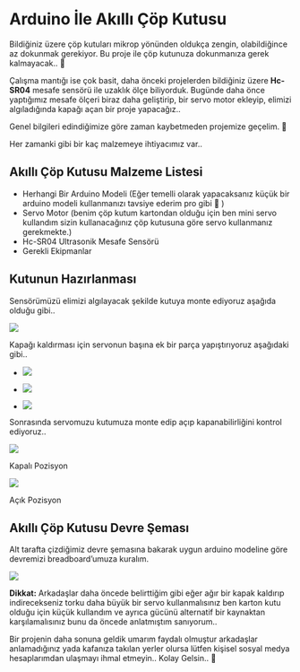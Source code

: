 # Arduino İle Akıllı Çöp Kutusu
Bildiğiniz üzere çöp kutuları mikrop yönünden oldukça zengin, olabildiğince az dokunmak gerekiyor. Bu proje ile çöp kutunuza dokunmanıza gerek kalmayacak.. 🙂

Çalışma mantığı ise çok basit, daha önceki projelerden bildiğiniz üzere  **Hc-SR04**  mesafe sensörü ile uzaklık ölçe biliyorduk. Bugünde daha önce yaptığımız mesafe ölçeri biraz daha geliştirip, bir servo motor ekleyip, elimizi algıladığında kapağı açan bir proje yapacağız..

Genel bilgileri edindiğimize göre zaman kaybetmeden projemize geçelim. 🙂

Her zamanki gibi bir kaç malzemeye ihtiyacımız var..
## Akıllı Çöp Kutusu Malzeme Listesi

-   Herhangi Bir Arduino Modeli (Eğer temelli olarak yapacaksanız küçük bir arduino modeli kullanmanızı tavsiye ederim pro gibi 🙂 )
-   Servo Motor (benim çöp kutum kartondan olduğu için ben mini servo kullandım sizin kullanacağınız çöp kutusuna göre servo kullanmanız gerekmekte.)
-   Hc-SR04 Ultrasonik Mesafe Sensörü
-   Gerekli Ekipmanlar

## Kutunun Hazırlanması

Sensörümüzü elimizi algılayacak şekilde kutuya monte ediyoruz aşağıda olduğu gibi..

[![](https://donanimplus.com/wp-content/uploads/2019/03/Ak%C4%B1ll%C4%B1-%C3%87%C3%B6p-Kutusu-4.webp)](https://donanimplus.com/wp-content/uploads/2019/03/Ak%C4%B1ll%C4%B1-%C3%87%C3%B6p-Kutusu-4.webp)

Kapağı kaldırması için servonun başına ek bir parça yapıştırıyoruz aşağıdaki gibi..

-   [![](https://donanimplus.com/wp-content/uploads/2019/03/Ak%C4%B1ll%C4%B1-%C3%87%C3%B6p-Kutusu-1.webp)](https://donanimplus.com/wp-content/uploads/2019/03/Ak%C4%B1ll%C4%B1-%C3%87%C3%B6p-Kutusu-1.webp)
    
-   [![](https://donanimplus.com/wp-content/uploads/2019/03/Ak%C4%B1ll%C4%B1-%C3%87%C3%B6p-Kutusu-2-1.webp)](https://donanimplus.com/wp-content/uploads/2019/03/Ak%C4%B1ll%C4%B1-%C3%87%C3%B6p-Kutusu-2-1.webp)
    
-   [![](https://donanimplus.com/wp-content/uploads/2019/03/Ak%C4%B1ll%C4%B1-%C3%87%C3%B6p-Kutusu-3.webp)](https://donanimplus.com/wp-content/uploads/2019/03/Ak%C4%B1ll%C4%B1-%C3%87%C3%B6p-Kutusu-3.webp)
    

Sonrasında servomuzu kutumuza monte edip açıp kapanabilirliğini kontrol ediyoruz..

[![](https://donanimplus.com/wp-content/uploads/2019/03/Ak%C4%B1ll%C4%B1-%C3%87%C3%B6p-Kutusu-5.webp)](https://donanimplus.com/wp-content/uploads/2019/03/Ak%C4%B1ll%C4%B1-%C3%87%C3%B6p-Kutusu-5.webp)

Kapalı Pozisyon

[![](https://donanimplus.com/wp-content/uploads/2019/03/Ak%C4%B1ll%C4%B1-%C3%87%C3%B6p-Kutusu-6.webp)](https://donanimplus.com/wp-content/uploads/2019/03/Ak%C4%B1ll%C4%B1-%C3%87%C3%B6p-Kutusu-6.webp)

Açık Pozisyon

## Akıllı Çöp Kutusu Devre Şeması

Alt tarafta çizdiğimiz devre şemasına bakarak uygun arduino modeline göre devremizi breadboard’umuza kuralım.

[![](https://donanimplus.com/wp-content/uploads/2019/03/Ak%C4%B1ll%C4%B1-%C3%87%C3%B6p-Kutusu-devre-%C5%9Femas%C4%B1.webp)](https://donanimplus.com/wp-content/uploads/2019/03/Ak%C4%B1ll%C4%B1-%C3%87%C3%B6p-Kutusu-devre-%C5%9Femas%C4%B1.webp)

**Dikkat:**  Arkadaşlar daha öncede belirttiğim gibi eğer ağır bir kapak kaldırıp indirecekseniz torku daha büyük bir servo kullanmalısınız ben karton kutu olduğu için küçük kullandım ve ayrıca gücünü alternatif bir kaynaktan karşılamalısınız bunu da öncede anlatmıştım sanıyorum..

Bir projenin daha sonuna geldik umarım faydalı olmuştur arkadaşlar anlamadığınız yada kafanıza takılan yerler olursa lütfen kişisel sosyal medya hesaplarımdan ulaşmayı ihmal etmeyin.. 
Kolay Gelsin.. 🙂
